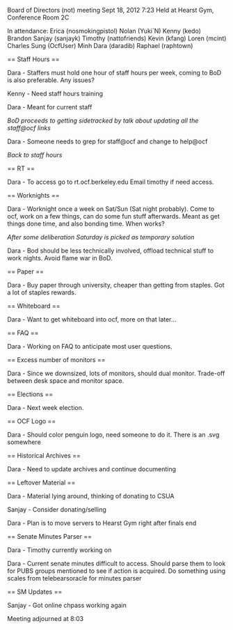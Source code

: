 Board of Directors (not) meeting Sept 18, 2012
7:23
Held at Hearst Gym, Conference Room 2C

In attendance:
Erica (nosmokingpistol)
Nolan (Yuki`N)
Kenny (kedo)
Brandon
Sanjay (sanjayk)
Timothy (nattofriends)
Kevin (kfang)
Loren (mcint)
Charles
Sung (OcfUser)
Minh
Dara (daradib)
Raphael (raphtown)

== Staff Hours ==

Dara - Staffers must hold one hour of staff hours per week, coming to BoD is also preferable.  Any issues?

Kenny - Need staff hours training

Dara - Meant for current staff

*BoD proceeds to getting sidetracked by talk about updating all the staff@ocf links*

Dara - Someone needs to grep for staff@ocf and change to help@ocf

*Back to staff hours*

== RT ==

Dara - To access go to rt.ocf.berkeley.edu  Email timothy if need access.

== Worknights ==

Dara - Worknight once a week on Sat/Sun (Sat night probably).  Come to ocf, work on a few things, can do some fun stuff afterwards.  Meant as get things done time, and also bonding time.  When works?

*After some deliberation Saturday is picked as temporary solution*

Dara - Bod should be less technically involved, offload technical stuff to work nights.  Avoid flame war in BoD.

== Paper ==

Dara - Buy paper through university, cheaper than getting from staples.  Got a lot of staples rewards.

== Whiteboard ==

Dara - Want to get whiteboard into ocf, more on that later…

== FAQ ==

Dara - Working on FAQ to anticipate most user questions.

== Excess number of monitors ==

Dara - Since we downsized, lots of monitors, should dual monitor.  Trade-off between desk space and monitor space.

== Elections ==

Dara - Next week election.

== OCF Logo ==

Dara - Should color penguin logo, need someone to do it.  There is an .svg somewhere

== Historical Archives ==

Dara - Need to update archives and continue documenting

== Leftover Material ==

Dara - Material lying around, thinking of donating to CSUA

Sanjay - Consider donating/selling

Dara - Plan is to move servers to Hearst Gym right after finals end

== Senate Minutes Parser ==

Dara - Timothy currently working on

Dara - Current senate minutes difficult to access.  Should parse them to look for PUBS groups mentioned to see if action is acquired.  Do something using scales from telebearsoracle for minutes parser

== SM Updates ==

Sanjay - Got online chpass working again

Meeting adjourned at 8:03
